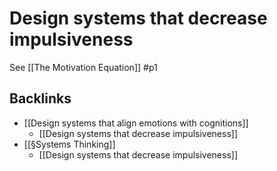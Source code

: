 # Design systems that decrease impulsiveness
See [[The Motivation Equation]] #p1

## Backlinks
* [[Design systems that align emotions with cognitions]]
	* [[Design systems that decrease impulsiveness]]
* [[§Systems Thinking]]
	* [[Design systems that decrease impulsiveness]]

<!-- {BearID:A3B36ED0-2928-4DB6-8374-A2FD48389908-61785-000047C831EA9907} -->
